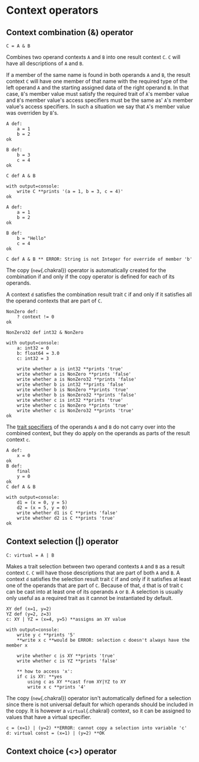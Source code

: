 # Context operators


## Context combination (&) operator
```{.chakral}
C = A & B
```

Combines two operand contexts `A` and `B` into one result context `C`. `C` will have all descriptions of `A` and `B`. 

If a member of the same name is found in both operands `A` and `B`, the result context `C` will have one member of that name with the required type of the left operand `A` and the starting assigned data of the right operand `B`. In that case, `B`'s member value must satisfy the required trait of `A`'s member value and `B`'s member value's access specifiers must be the same as' `A`'s member value's access specifiers. In such a situation we say that `A`'s member value was overriden by `B`'s.

```{.chakral caption="Example of combination"}
A def:
    a = 1
    b = 2
ok

B def:
    b = 3
    c = 4
ok

C def A & B

with output=console:
    write C **prints '(a = 1, b = 3, c = 4)'
ok
```

```{.chakral caption="Example of wrong data"}
A def:
    a = 1
    b = 2
ok

B def:
    b = "Hello"
    c = 4
ok

C def A & B ** ERROR: String is not Integer for override of member 'b'
```

The copy (`new`{.chakral}) operator is automatically created for the combination if and only if the copy operator is defined for each of its operands.

A context `d` satisfies the combination result trait `C` if and only if it satisfies all the operand contexts that are part of `C`.

```{.chakral caption="Example of a combined trait"}
NonZero def:
    ? context != 0
ok

NonZero32 def int32 & NonZero

with output=console:
    a: int32 = 0
    b: float64 = 3.0
    c: int32 = 3

    write whether a is int32 **prints 'true'
    write whether a is NonZero **prints 'false'
    write whether a is NonZero32 **prints 'false'
    write whether b is int32 **prints 'false'
    write whether b is NonZero **prints 'true'
    write whether b is NonZero32 **prints 'false'
    write whether c is int32 **prints 'true'
    write whether c is NonZero **prints 'true'
    write whether c is NonZero32 **prints 'true'
ok
```

The [trait specifiers](trait_system.html) of the operands `A` and `B` do not carry over into the combined context, but they do apply on the operands as parts of the result context `c`.

```{.chakral caption="Example of the final specifier in a combined trait"}
A def:
    x = 0
ok
B def:
    final
    y = 0
ok
C def A & B

with output=console:
    d1 = (x = 0, y = 5)
    d2 = (x = 5, y = 0)
    write whether d1 is C **prints 'false'
    write whether d2 is C **prints 'true'
ok
```

## Context selection (|) operator
```{.chakral}
C: virtual = A | B
```

Makes a trait selection between two operand contexts `A` and `B` as a result context `C`. `C` will have those descriptions that are part of both `A` and `B`. A context `d` satisfies the selection result trait `C` if and only if it satisfies at least one of the operands that are part of `C`. Because of that, `d` that is of trait `C` can be cast into at least one of its operands `A` or `B`. A selection is usually only useful as a required trait as it cannot be instantiated by default. 
```{.chakral}
XY def (x=1, y=2)
YZ def (y=2, z=3)
c: XY | YZ = (x=4, y=5) **assigns an XY value

with output=console:
    write y c **prints '5'
    **write x c **would be ERROR: selection c doesn't always have the member x

    write whether c is XY **prints 'true'
    write whether c is YZ **prints 'false'

    ** how to access 'x':
    if c is XY: **yes
        using c as XY **cast from XY|YZ to XY
        write x c **prints '4'
```

The copy (`new`{.chakral}) operator isn't automatically defined for a selection since there is not universal default for which operands should be included in the copy. It is however a `virtual`{.chakral} context, so it can be assigned to values that have a virtual specifier.
```{.chakral}
c = (x=1) | (y=2) **ERROR: cannot copy a selection into variable 'c'
d: virtual const = (x=1) | (y=2) **OK
```

## Context choice (<>) operator